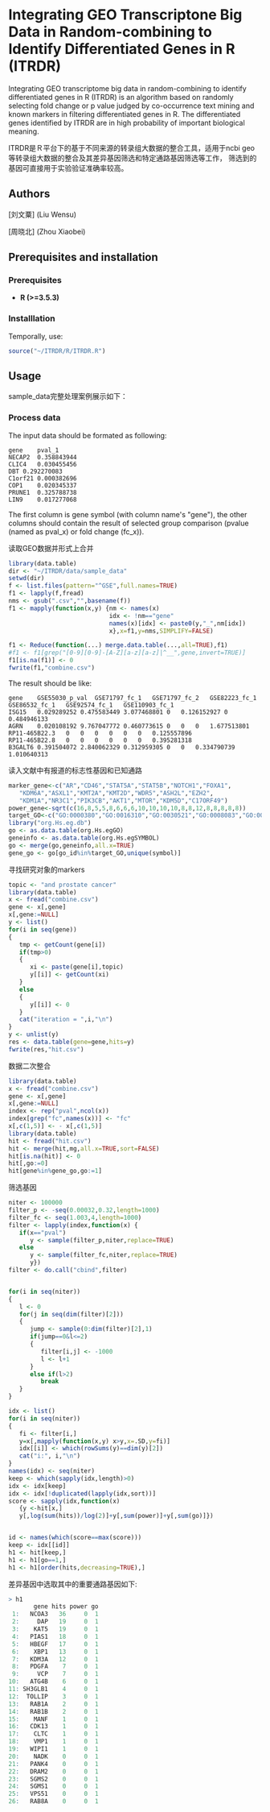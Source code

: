 Integrating GEO Transcriptone Big Data in Random-combining to Identify Differentiated Genes in R (ITRDR)
==========
Integrating GEO transcriptome big data in random-combining to identify differentiated genes in R (ITRDR) is an algorithm based on randomly selecting fold change or p value
judged by co-occurrence text mining and known markers in filtering differentiated genes in R. 
The differentiated genes identified by ITRDR are in high probability of important biological meaning. 

ITRDR是Ｒ平台下的基于不同来源的转录组大数据的整合工具，适用于ncbi geo等转录组大数据的整合及其差异基因筛选和特定通路基因筛选等工作，
筛选到的基因可直接用于实验验证准确率较高。

## Authors

[刘文粟] (Liu Wensu)

[周晓北] (Zhou Xiaobei)

## <a name="install"></a> Prerequisites and installation

### <a name="prerequisites"></a> Prerequisites
- **R (>=3.5.3)** 

### <a name="installlation"></a> Installlation
Temporally, use:
```r
source("~/ITRDR/R/ITRDR.R")
```

## Usage
sample_data完整处理案例展示如下：
### <a name="process"></a> Process data
The input data should be formated as following: 

    gene	pval_1
    NECAP2	0.358843944
    CLIC4	0.030455456
    DBT	0.292270083
    C1orf21	0.000382696
    COP1	0.020345337
    PRUNE1	0.325788738
    LIN9	0.017277068

The first column is gene symbol (with column name's "gene"), the other columns should contain the result of selected group comparison (pvalue (named as pval\_x) or 
fold change (fc\_x)).

读取GEO数据并形式上合并

```r
library(data.table)
dir <- "~/ITRDR/data/sample_data"
setwd(dir)
f <- list.files(pattern="^GSE",full.names=TRUE)
f1 <- lapply(f,fread)
nms <- gsub(".csv","",basename(f))
f1 <- mapply(function(x,y) {nm <- names(x)
                            idx <- !nm=="gene"
                            names(x)[idx] <- paste0(y,"_",nm[idx])
                            x},x=f1,y=nms,SIMPLIFY=FALSE)

f1 <- Reduce(function(...) merge.data.table(...,all=TRUE),f1)
#f1 <- f1[grep("[0-9][0-9]-[A-Z][a-z][a-z]|^__",gene,invert=TRUE)]
f1[is.na(f1)] <- 0
fwrite(f1,"combine.csv")
```
The result should be like:

    gene	GSE55030_p_val	GSE71797_fc_1	GSE71797_fc_2	GSE82223_fc_1	GSE86532_fc_1	GSE92574_fc_1	GSE110903_fc_1
    ISG15	0.029289252	0.475583449	3.077468801	0	0.126152927	0	0.484946133
    AGRN	0.020108192	9.767047772	0.460773615	0	0	0	1.677513801
    RP11-465B22.3	0	0	0	0	0	0	0.125557896
    RP11-465B22.8	0	0	0	0	0	0	0.395281318
    B3GALT6	0.391504072	2.840062329	0.312959305	0	0	0.334790739	1.010640313

读入文献中有报道的标志性基因和已知通路
```r
marker_gene<-c("AR","CD46","STAT5A","STAT5B","NOTCH1","FOXA1",
   "KDM6A","ASXL1","KMT2A","KMT2D","WDR5","ASH2L","EZH2",
   "KDM1A","NR3C1","PIK3CB","AKT1","MTOR","KDM5D","C17ORF49")
power_gene<-sqrt(c(16,8,5,5,8,6,6,6,10,10,10,10,8,8,12,8,8,8,8,8)) 
target_GO<-c("GO:0000380","GO:0016310","GO:0030521","GO:0008083","GO:0006914")
library("org.Hs.eg.db")
go <- as.data.table(org.Hs.egGO)
geneinfo <- as.data.table(org.Hs.egSYMBOL)
go <- merge(go,geneinfo,all.x=TRUE)
gene_go <- go[go_id%in%target_GO,unique(symbol)]
```
寻找研究对象的markers
```r
topic <- "and prostate cancer"
library(data.table)
x <- fread("combine.csv")
gene <- x[,gene]
x[,gene:=NULL]
y <- list()
for(i in seq(gene))
{
   tmp <- getCount(gene[i])
   if(tmp>0)
   {
      xi <- paste(gene[i],topic)
      y[[i]] <- getCount(xi)
   }
   else
   {
      y[[i]] <- 0
   } 
   cat("iteration = ",i,"\n")
}
y <- unlist(y)
res <- data.table(gene=gene,hits=y)
fwrite(res,"hit.csv")
```


数据二次整合
```r
library(data.table)
x <- fread("combine.csv")
gene <- x[,gene]
x[,gene:=NULL]
index <- rep("pval",ncol(x))
index[grep("fc",names(x))] <- "fc"
x[,c(1,5)] <- - x[,c(1,5)]
library(data.table)
hit <- fread("hit.csv")
hit <- merge(hit,mg,all.x=TRUE,sort=FALSE)
hit[is.na(hit)] <- 0
hit[,go:=0]
hit[gene%in%gene_go,go:=1]
```

筛选基因
```r
niter <- 100000
filter_p <- -seq(0.00032,0.32,length=1000)
filter_fc <- seq(1.003,4,length=1000)
filter <- lapply(index,function(x) {
   if(x=="pval")
      y <- sample(filter_p,niter,replace=TRUE)
   else
      y <- sample(filter_fc,niter,replace=TRUE)
      y})
filter <- do.call("cbind",filter)


for(i in seq(niter))
{
   l <- 0
   for(j in seq(dim(filter)[2]))
   {
      jump <- sample(0:dim(filter)[2],1)
      if(jump==0&l<=2)
      {
         filter[i,j] <- -1000
         l <- l+1
      }
      else if(l>2)
         break
   }
}

idx <- list()
for(i in seq(niter))
{
   fi <- filter[i,]
   y=x[,mapply(function(x,y) x>y,x=.SD,y=fi)]
   idx[[i]] <- which(rowSums(y)==dim(y)[2])
   cat("i:", i,"\n")
}
names(idx) <- seq(niter)
keep <- which(sapply(idx,length)>0)
idx <- idx[keep]
idx <- idx[!duplicated(lapply(idx,sort))]
score <- sapply(idx,function(x) 
   {y <-hit[x,]
   y[,log(sum(hits))/log(2)]+y[,sum(power)]+y[,sum(go)]})


id <- names(which(score==max(score)))
keep <- idx[[id]]
h1 <- hit[keep,]
h1 <- h1[go==1,]
h1 <- h1[order(hits,decreasing=TRUE),]
```

差异基因中选取其中的重要通路基因如下:

```r
> h1
       gene hits power go
 1:   NCOA3   36     0  1
 2:     DAP   19     0  1
 3:    KAT5   19     0  1
 4:   PIAS1   18     0  1
 5:   HBEGF   17     0  1
 6:    XBP1   13     0  1
 7:   KDM3A   12     0  1
 8:   PDGFA    7     0  1
 9:     VCP    7     0  1
10:   ATG4B    6     0  1
11: SH3GLB1    4     0  1
12:  TOLLIP    3     0  1
13:   RAB1A    2     0  1
14:   RAB1B    2     0  1
15:    MANF    1     0  1
16:   CDK13    1     0  1
17:    CLTC    1     0  1
18:    VMP1    1     0  1
19:   WIPI1    1     0  1
20:    NADK    0     0  1
21:   PANK4    0     0  1
22:   DRAM2    0     0  1
23:   SGMS2    0     0  1
24:   SGMS1    0     0  1
25:   VPS51    0     0  1
26:   RAB8A    0     0  1
```